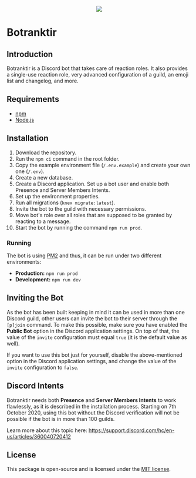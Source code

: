 <p align="center"><img src="https://truckersmp.com/assets/img/truckersmp-logo-sm.png"></p>

# Botranktir

## Introduction

Botranktir is a Discord bot that takes care of reaction roles. It also provides a single-use reaction role,
very advanced configuration of a guild, an emoji list and changelog, and more.

## Requirements

- [npm](https://www.npmjs.com/)
- [Node.js](https://nodejs.org/en/)

## Installation

1. Download the repository.
2. Run the `npm ci` command in the root folder.
3. Copy the example environment file (`/.env.example`) and create your own one (`/.env`).
4. Create a new database.
5. Create a Discord application. Set up a bot user and enable both Presence and Server Members Intents.
6. Set up the environment properties.
7. Run all migrations (`knex migrate:latest`).
8. Invite the bot to the guild with necessary permissions.
9. Move bot's role over all roles that are supposed to be granted by reacting to a message.
10. Start the bot by running the command `npm run prod`.

### Running

The bot is using [PM2](http://pm2.keymetrics.io/) and thus, it can be run under two different environments:

- **Production:** `npm run prod`
- **Development:** `npm run dev`

## Inviting the Bot

As the bot has been built keeping in mind it can be used in more than one Discord guild, other users
can invite the bot to their server through the `[p]join` command. To make this possible, make sure you have
enabled the **Public Bot** option in the Discord application settings. On top of that, the value of the
`invite` configuration must equal `true` (it is the default value as well).

If you want to use this bot just for yourself, disable the above-mentioned option in the Discord application
settings, and change the value of the `invite` configuration to `false`.

## Discord Intents

Botranktir needs both **Presence** and **Server Members Intents** to work flawlessly, as it is described in
the installation process. Starting on 7th October 2020, using this bot without the Discord verification will
not be possible if the bot is in more than 100 guilds.

Learn more about this topic here: https://support.discord.com/hc/en-us/articles/360040720412

## License

This package is open-source and is licensed under the [MIT license](LICENSE.md).

